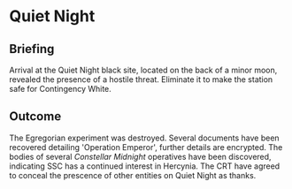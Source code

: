 # Quiet Night
## Briefing

Arrival at the Quiet Night black site, located on the back of a minor moon, revealed the presence of a hostile threat. Eliminate it to make the station safe for Contingency White.

## Outcome
The Egregorian experiment was destroyed. Several documents have been recovered detailing 'Operation Emperor', further details are encrypted. The bodies of several *Constellar Midnight* operatives have been discovered, indicating SSC has a continued interest in Hercynia. The CRT have agreed to conceal the prescence of other entities on Quiet Night as thanks.